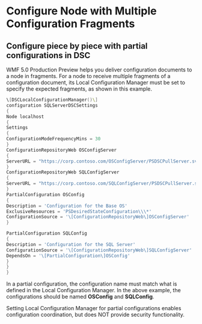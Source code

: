 # Configure Node with Multiple Configuration Fragments
Configure piece by piece with partial configurations in DSC
-----------------------------------------------------------

WMF 5.0 Production Preview helps you deliver configuration documents to a node in fragments. For a node to receive multiple fragments of a configuration document, its Local Configuration Manager must be set to specify the expected fragments, as shown in this example.
```powershell
\[DSCLocalConfigurationManager()\]
configuration SQLServerDSCSettings
{
Node localhost
{
Settings
{
ConfigurationModeFrequencyMins = 30
}
ConfigurationRepositoryWeb OSConfigServer
{
ServerURL = "https://corp.contoso.com/OSConfigServer/PSDSCPullServer.svc"
}
ConfigurationRepositoryWeb SQLConfigServer
{
ServerURL = "https://corp.contoso.com/SQLConfigServer/PSDSCPullServer.svc"
}
PartialConfiguration OSConfig
{
Description = 'Configuration for the Base OS'
ExclusiveResources = 'PSDesiredStateConfiguration\\\*'
ConfigurationSource = '\[ConfigurationRepositoryWeb\]OSConfigServer'
}

PartialConfiguration SQLConfig
{
Description = 'Configuration for the SQL Server'
ConfigurationSource = '\[ConfigurationRepositoryWeb\]SQLConfigServer'
DependsOn = '\[PartialConfiguration\]OSConfig'
}
}
}
```
In a partial configuration, the configuration name must match what is defined in the Local Configuration Manager. In the above example, the configurations should be named **OSConfig** and **SQLConfig**.

Setting Local Configuration Manager for partial configurations enables configuration coordination, but does NOT provide security functionality.
